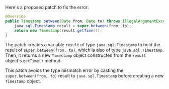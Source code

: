 Here's a proposed patch to fix the error:
```java
@Override
public Timestamp between(Date from, Date to) throws IllegalArgumentException {
    java.sql.Timestamp result = super.between(from, to);
    return new Timestamp(result.getTime());
}
```
The patch creates a variable `result` of type `java.sql.Timestamp` to hold the result of `super.between(from, to)`, which is also of type `java.sql.Timestamp`. Then, it returns a new `Timestamp` object constructed from the `result` object's `getTime()` method.

This patch avoids the type mismatch error by casting the `super.between(from, to)` result to `java.sql.Timestamp` before creating a new `Timestamp` object.